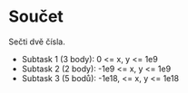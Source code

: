 # Součet

Sečti dvě čísla.

- Subtask 1 (3 body): 0 <= x, y <= 1e9
- Subtask 2 (2 body): -1e9 <= x, y <= 1e9
- Subtask 3 (5 bodů): -1e18, <= x, y <= 1e18
